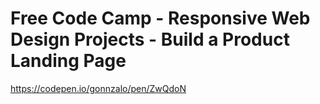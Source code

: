 # Free Code Camp - Responsive Web Design Projects - Build a Product Landing Page

https://codepen.io/gonnzalo/pen/ZwQdoN
